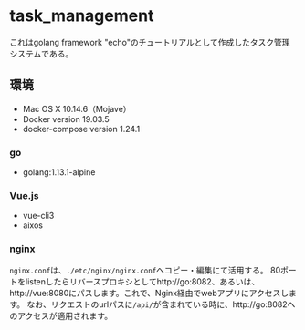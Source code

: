 # task_management
これはgolang framework "echo"のチュートリアルとして作成したタスク管理システムである。

## 環境
- Mac OS X 10.14.6（Mojave）
- Docker version 19.03.5
- docker-compose version 1.24.1

### go
- golang:1.13.1-alpine

### Vue.js
- vue-cli3
- aixos

### nginx
`nginx.conf`は、`./etc/nginx/nginx.conf`へコピー・編集にて活用する。
80ポートをlistenしたらリバースプロキシとしてhttp://go:8082、あるいは、http://vue:8080にパスします。これで、Nginx経由でwebアプリにアクセスします。
なお、リクエストのurlパスに`/api/`が含まれている時に、http://go:8082へのアクセスが適用されます。